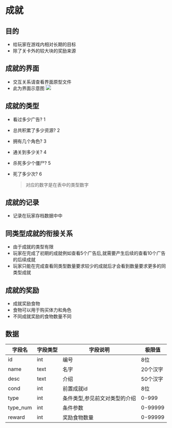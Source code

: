 # 成就
## 目的
- 给玩家在游戏内相对长期的目标
- 除了关卡外的较大块的奖励来源

## 成就的界面
- 交互关系请查看界面原型文件
- 此为界面示意图 ![](http://7xjxhp.com1.z0.glb.clouddn.com/成就1.png)

## 成就的类型
- 看过多少广告? 1
- 总共积累了多少资源? 2
- 拥有几个角色? 3
- 通关到多少关? 4
- 杀死多少个僵尸? 5
- 死了多少次? 6

  > 对应的数字是在表中的类型数字

## 成就的记录
- 记录在玩家存档数据中中

## 同类型成就的衔接关系
- 由于成就的类型有限
- 玩家在完成了初期的成就例如查看5个广告后,就需要产生后续的查看10个广告的后续成就
- 玩家只能在完成查看同类型数量要求较少的成就后才会看到数量要求更多的同类型成就

## 成就的奖励
- 成就奖励食物
- 食物可以用于购买体力和角色
- 不同成就奖励的食物数量不同

## 数据

字段名      | 字段类型 | 字段说明            | 极限值
-------- | ---- | --------------- | -------
id       | int  | 编号              | 8位
name     | text | 名字              | 20个汉字
desc     | text | 介绍              | 50个汉字
cond     | int  | 前置成就id          | 8位
type     | int  | 条件类型,参见前文对类型的介绍 | 0-999
type_num | int  | 条件参数            | 0-99999
reward   | int  | 奖励食物数量          | 0-99999
